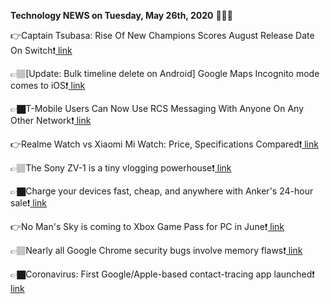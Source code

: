 <b>Technology NEWS on Tuesday, May 26th, 2020</b> 📡📡📡 

👉Captain Tsubasa: Rise Of New Champions Scores August Release Date On Switch❗️<a href='https://techblock.club/?p=4989'> link</a>

👉🏽[Update: Bulk timeline delete on Android] Google Maps Incognito mode comes to iOS❗️<a href='https://techblock.club/?p=4991'> link</a>

👉🏿T-Mobile Users Can Now Use RCS Messaging With Anyone On Any Other Network❗️<a href='https://techblock.club/?p=4993'> link</a>

👉Realme Watch vs Xiaomi Mi Watch: Price, Specifications Compared❗️<a href='https://techblock.club/?p=4995'> link</a>

👉🏽The Sony ZV-1 is a tiny vlogging powerhouse❗️<a href='https://techblock.club/?p=4997'> link</a>

👉🏿Charge your devices fast, cheap, and anywhere with Anker's 24-hour sale❗️<a href='https://techblock.club/?p=4999'> link</a>

👉No Man's Sky is coming to Xbox Game Pass for PC in June❗️<a href='https://techblock.club/?p=5001'> link</a>

👉🏽Nearly all Google Chrome security bugs involve memory flaws❗️<a href='https://techblock.club/?p=5003'> link</a>

👉🏿Coronavirus: First Google/Apple-based contact-tracing app launched❗️<a href='https://techblock.club/?p=5005'> link</a>

